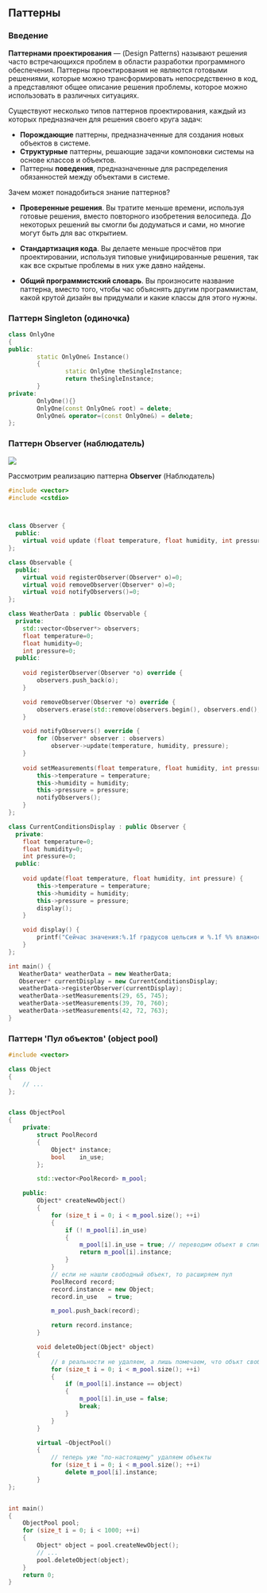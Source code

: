 ## Паттерны

### Введение

**Паттернами проектирования** — (Design Patterns) называют решения часто встречающихся проблем в области разработки программного обеспечения. Паттерны проектирования не являются готовыми решениями, которые можно трансформировать непосредственно в код, а представляют общее описание решения проблемы, которое можно использовать в различных ситуациях.

Существуют несколько типов паттернов проектирования, каждый из которых предназначен для решения своего круга задач:

- **Порождающие** паттерны, предназначенные для создания новых объектов в системе.
- **Структурные** паттерны, решающие задачи компоновки системы на основе классов и объектов.
- Паттерны **поведения**, предназначенные для распределения обязанностей между объектами в системе.

Зачем может понадобиться знание паттернов?

- **Проверенные решения**. Вы тратите меньше времени, используя готовые решения, вместо повторного изобретения велосипеда. До некоторых решений вы смогли бы додуматься и сами, но многие могут быть для вас открытием.

- **Стандартизация кода**. Вы делаете меньше просчётов при проектировании, используя типовые унифицированные решения, так как все скрытые проблемы в них уже давно найдены.

- **Общий программистский словарь**. Вы произносите название паттерна, вместо того, чтобы час объяснять другим программистам, какой крутой дизайн вы придумали и какие классы для этого нужны.


### Паттерн Singleton (одиночка)

```cpp
class OnlyOne
{
public:
        static OnlyOne& Instance()
        {
                static OnlyOne theSingleInstance;
                return theSingleInstance;
        }
private:        
        OnlyOne(){}
        OnlyOne(const OnlyOne& root) = delete;
        OnlyOne& operator=(const OnlyOne&) = delete;
};
```


### Паттерн Observer (наблюдатель)

![](./img/Observer_UML.png)


Рассмотрим реализацию паттерна **Observer** (Наблюдатель)

```cpp
#include <vector>
#include <cstdio>



class Observer {
  public:
    virtual void update (float temperature, float humidity, int pressure)=0;
};

class Observable {
  public:
    virtual void registerObserver(Observer* o)=0;
    virtual void removeObserver(Observer* o)=0;
    virtual void notifyObservers()=0;
};

class WeatherData : public Observable {
  private:
    std::vector<Observer*> observers;
    float temperature=0;
    float humidity=0;
    int pressure=0;
  public:
    
    void registerObserver(Observer *o) override {
        observers.push_back(o);
    }

    void removeObserver(Observer *o) override {
        observers.erase(std::remove(observers.begin(), observers.end(), o), observers.end());
    }

    void notifyObservers() override {
        for (Observer* observer : observers)
            observer->update(temperature, humidity, pressure);
    }
         
    void setMeasurements(float temperature, float humidity, int pressure) {
        this->temperature = temperature;
        this->humidity = humidity;
        this->pressure = pressure;
        notifyObservers();
    }
};

class CurrentConditionsDisplay : public Observer {
  private:
    float temperature=0;
    float humidity=0;
    int pressure=0;
  public:
    
    void update(float temperature, float humidity, int pressure) {
        this->temperature = temperature;
        this->humidity = humidity;
        this->pressure = pressure;
        display();
    }

    void display() {
        printf("Сейчас значения:%.1f градусов цельсия и %.1f %% влажности. Давление %d мм рт. ст.\n", temperature, humidity, pressure);
    }
};

int main() {
   WeatherData* weatherData = new WeatherData;
   Observer* currentDisplay = new CurrentConditionsDisplay;
   weatherData->registerObserver(currentDisplay);
   weatherData->setMeasurements(29, 65, 745);
   weatherData->setMeasurements(39, 70, 760);
   weatherData->setMeasurements(42, 72, 763);
}
```

### Паттерн 'Пул объектов' (object pool)

```cpp
#include <vector>

class Object
{
	// ...
};


class ObjectPool
{
	private:
		struct PoolRecord
		{
			Object* instance;
			bool    in_use;
		};

		std::vector<PoolRecord> m_pool;

	public:
		Object* createNewObject()
		{
			for (size_t i = 0; i < m_pool.size(); ++i)
			{
				if (! m_pool[i].in_use)
				{
					m_pool[i].in_use = true; // переводим объект в список используемых
					return m_pool[i].instance;
				}
			}
			// если не нашли свободный объект, то расширяем пул
			PoolRecord record;
			record.instance = new Object;
			record.in_use   = true;

			m_pool.push_back(record);

			return record.instance;
		}

		void deleteObject(Object* object)
		{
			// в реальности не удаляем, а лишь помечаем, что объкт свободен
			for (size_t i = 0; i < m_pool.size(); ++i)
			{
				if (m_pool[i].instance == object)
				{
					m_pool[i].in_use = false;
					break;
				}
			}
		}

		virtual ~ObjectPool()
		{
			// теперь уже "по-настоящему" удаляем объекты
			for (size_t i = 0; i < m_pool.size(); ++i)
				delete m_pool[i].instance;
		}
};


int main()
{
	ObjectPool pool;
	for (size_t i = 0; i < 1000; ++i)
	{
		Object* object = pool.createNewObject();
		// ...
		pool.deleteObject(object);
	}
	return 0;
}
```

